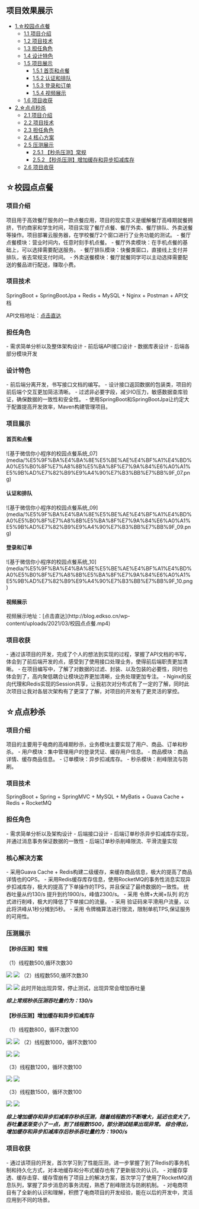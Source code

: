 ## 项目效果展示

* [1.☆校园点点餐](#1)
    * [1.1 项目介绍](#1.1)
    * [1.2 项目技术](#1.2)
    * [1.3 担任角色](#1.3)
    * [1.4 设计特色](#1.4)
    * [1.5 项目展示](#1.5)
        * [1.5.1 首页和点餐](#1.5.1)
        * [1.5.2 认证和排队](#1.5.2)
        * [1.5.3 登录和订单](#1.5.3)
        * [1.5.4 视频展示](#1.5.4)
    * [1.6 项目收获](#1.6)
* [2.☆点点秒杀](#2)
    * [2.1 项目介绍](#2.1)
    * [2.2 项目技术](#2.2)
    * [2.3 担任角色](#2.3)
    * [2.4 核心方案](#2.4)
    * [2.5 压测展示](#2.5)
        * [2.5.1 【秒杀压测】常规](#2.5.1)
        * [2.5.2 【秒杀压测】增加缓存和异步扣减库存](#2.5.2)
    * [2.6 项目收获](#2.6) 

<h2 id="1">☆校园点点餐</h2>
<h3 id="1.1">项目介绍</h3>
项目用于高效餐厅服务的一款点餐应用，项目的现实意义是缓解餐厅高峰期就餐拥挤，节约商家和学生时间，项目实现了餐厅点餐、餐厅外卖、餐厅排队、外卖送餐等操作。项目部署云服务器，在学校餐厅2个窗口进行了业务功能的测试。- 餐厅点餐模块：营业时间内，任意时刻手机点餐。- 餐厅外卖模块：在手机点餐的基础上，可以选择需要配送服务。- 餐厅排队模块：快餐类窗口，直接线上支付并排队，省去常规支付时间。- 外卖送餐模块：餐厅就餐同学可以主动选择需要配送的餐品进行配送，赚取小费。

<h3 id="1.2">项目技术</h3>
SpringBoot + SpringBootJpa + Redis + MySQL + Nginx + Postman + API文档

API文档地址：[点击直达](https://www.showdoc.com.cn/diandiancan)

<h3 id="1.3">担任角色</h3>
- 需求简单分析以及整体架构设计
- 前后端API接口设计
- 数据库表设计
- 后端各部分模块开发

<h3 id="1.4">设计特色</h3>
- 前后端分离开发，书写接口文档的编写。- 设计接口返回数据的包装类，项目的前后端个交互更加简洁清晰。- 过滤非必要字段，减少IO压力，敏感数据查库验证，确保数据的一致性和安全性。- 使用SpringBoot和SpringBootJpa让约定大于配置提高开发效率，Maven构建管理项目。
<h3 id="1.5">项目展示</h3>
<h4 id="1.5.1">首页和点餐</h4>
![基于微信你小程序的校园点餐系统_07](media/%E5%9F%BA%E4%BA%8E%E5%BE%AE%E4%BF%A1%E4%BD%A0%E5%B0%8F%E7%A8%8B%E5%BA%8F%E7%9A%84%E6%A0%A1%E5%9B%AD%E7%82%B9%E9%A4%90%E7%B3%BB%E7%BB%9F_07.png)

<h4 id="1.5.2">认证和排队</h4>
![基于微信你小程序的校园点餐系统_09](media/%E5%9F%BA%E4%BA%8E%E5%BE%AE%E4%BF%A1%E4%BD%A0%E5%B0%8F%E7%A8%8B%E5%BA%8F%E7%9A%84%E6%A0%A1%E5%9B%AD%E7%82%B9%E9%A4%90%E7%B3%BB%E7%BB%9F_09.png)

<h4 id="1.5.3">登录和订单</h4>
![基于微信你小程序的校园点餐系统_10](media/%E5%9F%BA%E4%BA%8E%E5%BE%AE%E4%BF%A1%E4%BD%A0%E5%B0%8F%E7%A8%8B%E5%BA%8F%E7%9A%84%E6%A0%A1%E5%9B%AD%E7%82%B9%E9%A4%90%E7%B3%BB%E7%BB%9F_10.png)

<h4 id="1.5.4">视频展示</h4>
视频展示地址：[点击直达](http://blog.edkso.cn/wp-content/uploads/2021/03/校园点点餐.mp4)

<h3 id="1.6">项目收获</h3>
- 通过该项目的开发，完成了个人的想法到实现的过程，掌握了API文档的书写，体会到了前后端开发的点，感受到了使用接口处理业务，使得前后端职责更加清晰。- 在项目编写中，了解了对数据的过滤、封装、以及包装的必要性，同时也体会到了，高内聚低耦合让模块边界更加清晰，业务处理更加专注。- Nginx的反向代理和Redis实现的Session共享，让我初次对分布式有了一定的了解，同时此次项目让我对各层次架构有了更深了了解，对项目的开发有了更灵活的掌控。


<h2 id="2">☆点点秒杀</h2>
<h3 id="2.1">项目介绍</h3>
项目的主要用于电商的高峰期秒杀，业务模块主要实现了用户、商品、订单和秒杀。
- 用户模块：集中管理用户的登录凭证、缓存用户信息。
- 商品模块：商品详情、缓存商品信息。
- 订单模块：异步扣减库存。
- 秒杀模块：削峰限流与防刷。

<h3 id="2.2">项目技术</h3>
SpringBoot + Spring + SpringMVC + MySQL + MyBatis + Guava Cache + Redis + RocketMQ

<h3 id="2.3">担任角色</h3>
- 需求简单分析以及架构设计
- 后端接口设计
- 后端订单秒杀异步扣减库存实现，并通过消息事务保证数据的一致性
- 后端订单秒杀削峰限流、平滑流量实现

<h3 id="2.4">核心解决方案</h3>
- 采用Guava Cache + Redis构建二级缓存，来缓存商品信息，极大的提高了商品详情也的QPS。
- 采用Redis缓存库存信息，使用RocketMQ的事务性消息实现异步扣减库存，极大的提高了下单操作的TPS，并且保证了最终数据的一致性。 统吞吐量从约130/s 提升到约1900/s，峰值2300/s。
- 采用 令牌+大闸+队列 的方式进行削峰，极大的降低了下单接口的流量。
- 采用 验证码来平滑用户流量，以此将洪峰从1秒分摊到5秒。
- 采用 令牌桶算法进行限流，限制单机TPS,保证服务的可用性。

<h3 id="2.5">压测展示</h3>
<h4 id="2.5.1">【秒杀压测】常规</h4>
（1）线程数500,循环次数30

![](media/16168465004751.jpg)
![](media/16168465585298.jpg)
（2）线程数550,循环次数30

![](media/16168465986406.jpg)
![](media/16168470527289.jpg)
此时开始出现异常，停止测试，出现异常会增加吞吐量

**_综上常规秒杀压测吞吐量约为：130/s_**

<h4 id="2.5.2">【秒杀压测】增加缓存和异步扣减库存</h4>
（1）线程数800，循环次数100

![](media/16168472496121.jpg)
![](media/16168473090741.jpg)
（2）线程数1000，循环次数100

![](media/16168474200553.jpg)
![](media/16168474635982.jpg)

（3）线程数1200，循环次数100

![](media/16168474908213.jpg)
![](media/16168475477238.jpg)

（3）线程数1500，循环次数100

![](media/16168475686354.jpg)
![](media/16168475826189.jpg)

**_综上增加缓存和异步扣减库存秒杀压测，随着线程数的不断增大，延迟也变大了，吞吐量逐渐变小了一点，到了线程数1500，部分测试结果出现异常。
综合得出，增加缓存和异步扣减库存后秒杀吞吐量约为：1900/s_**
<h3 id="2.6">项目收获</h3>
- 通过该项目的开发，首次学习到了性能压测，进一步掌握了到了Redis的事务机制和持久化方式，对本地缓存和分布式缓存也有了更新层次的认识。- 对缓存穿透、缓存击穿、缓存雪崩有了项目上的解决方案，首次学习了使用了RocketMQ消息队列，掌握了异步消息的事务流程，熟悉了削峰限流与防刷机制。- 对电商项目有了全新的认识和理解，积攒了电商项目的开发经验，能在以后的开发中，灵活应用到不同的场景。